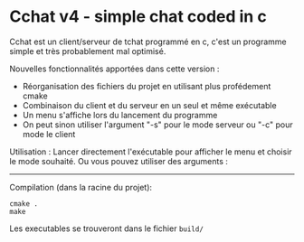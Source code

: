 # Cchat v4 - simple chat coded in c

Cchat est un client/serveur de tchat programmé en c, c'est un programme simple et très probablement mal optimisé.

Nouvelles fonctionnalités apportées dans cette version :
- Réorganisation des fichiers du projet en utilisant plus profédement cmake
- Combinaison du client et du serveur en un seul et même exécutable
- Un menu s'affiche lors du lancement du programme
- On peut sinon utiliser l'argument "-s" pour le mode serveur ou "-c" pour mode le client

Utilisation :
Lancer directement l'exécutable pour afficher le menu et choisir le mode souhaité.
Ou vous pouvez utiliser des arguments :


---

Compilation (dans la racine du projet):
```
cmake .
make
```

Les executables se trouveront dans le fichier `build/`